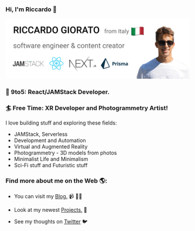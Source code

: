 ### Hi, I'm Riccardo 👋

<img src="https://raw.githubusercontent.com/riccardogiorato/riccardogiorato/master/github_cover_01.jpg" alt="banner that says Riccardo Giorato from Italy - software engineer, content creator working with JAMStack, React, NextJs and Prisma">

### **💼 9to5: React/JAMStack Developer.**

### **🏄 Free Time: XR Developer and Photogrammetry Artist!**

I love building stuff and exploring these fields:

- JAMStack, Serverless
- Development and Automation
- Virtual and Augmented Reality
- Photogrammetry - 3D models from photos
- Minimalist Life and Minimalism
- Sci-Fi stuff and Futuristic stuff

### Find more about me on the Web 🌎:

- You can visit my <a href="https://riccardogiorato.com/blog">Blog.</a> 📹 ✍🏾

- Look at my newest <a href="https://riccardogiorato.com/projects">Projects.</a> 🚀

- See my thoughts on <a href="https://twitter.com/riccardogiorato">Twitter</a> 🐦
